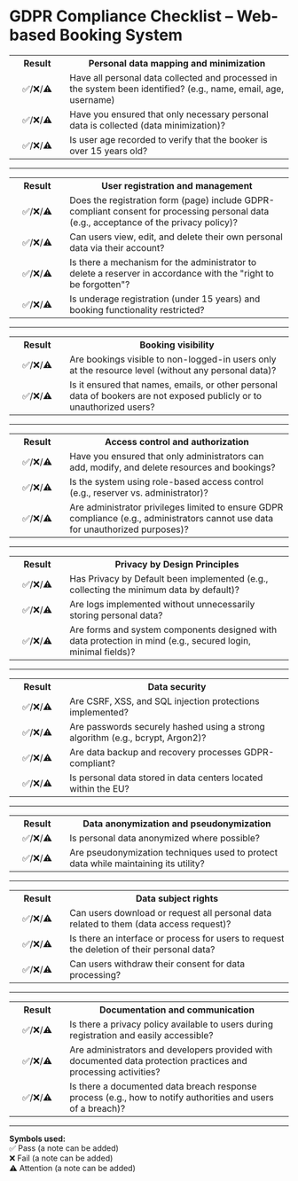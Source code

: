 # GDPR Compliance Checklist – Web-based Booking System

<table style="width:100%;">
  <colgroup>
    <col style="width:20%;">
    <col style="width:80%;">
  </colgroup>
  <tr>
    <th style="text-align: center;">Result</th>
    <th>Personal data mapping and minimization</th>
  </tr>
  <tr>
    <td style="text-align: center;">✅/❌/⚠️</td>
    <td>Have all personal data collected and processed in the system been identified? (e.g., name, email, age, username)</td>
  </tr>
  <tr>
    <td style="text-align: center;">✅/❌/⚠️</td>
    <td>Have you ensured that only necessary personal data is collected (data minimization)?</td>
  </tr>
  <tr>
    <td style="text-align: center;">✅/❌/⚠️</td>
    <td>Is user age recorded to verify that the booker is over 15 years old?</td>
  </tr>
</table>

---

<table style="width:100%;">
  <colgroup>
    <col style="width:20%;">
    <col style="width:80%;">
  </colgroup>
  <tr>
    <th style="text-align: center;">Result</th>
    <th>User registration and management</th>
  </tr>
  <tr>
    <td style="text-align: center;">✅/❌/⚠️</td>
    <td>Does the registration form (page) include GDPR-compliant consent for processing personal data (e.g., acceptance of the privacy policy)?</td>
  </tr>
  <tr>
    <td style="text-align: center;">✅/❌/⚠️</td>
    <td>Can users view, edit, and delete their own personal data via their account?</td>
  </tr>
  <tr>
    <td style="text-align: center;">✅/❌/⚠️</td>
    <td>Is there a mechanism for the administrator to delete a reserver in accordance with the "right to be forgotten"?</td>
  </tr>
  <tr>
    <td style="text-align: center;">✅/❌/⚠️</td>
    <td>Is underage registration (under 15 years) and booking functionality restricted?</td>
  </tr>
</table>

---

<table style="width:100%">
  <tr>
    <th style="width:20%;text-align: center;">Result</th>
    <th style="width:80%">Booking visibility</th>
  </tr>
  <tr>
    <td style="text-align: center;">✅/❌/⚠️</td>
    <td>Are bookings visible to non-logged-in users only at the resource level (without any personal data)?</td>
  </tr>
  <tr>
    <td style="text-align: center;">✅/❌/⚠️</td>
    <td>Is it ensured that names, emails, or other personal data of bookers are not exposed publicly or to unauthorized users?</td>
  </tr>
</table>

--- 

<table style="width:100%">
  <tr>
    <th style="width:20%;text-align: center;">Result</th>
    <th style="width:80%">Access control and authorization</th>
  </tr>
  <tr>
    <td style="text-align: center;">✅/❌/⚠️</td>
    <td>Have you ensured that only administrators can add, modify, and delete resources and bookings?</td>
  </tr>
  <tr>
    <td style="text-align: center;">✅/❌/⚠️</td>
    <td>Is the system using role-based access control (e.g., reserver vs. administrator)?</td>
  </tr>
  <tr>
    <td style="text-align: center;">✅/❌/⚠️</td>
    <td>Are administrator privileges limited to ensure GDPR compliance (e.g., administrators cannot use data for unauthorized purposes)?</td>
  </tr>
</table>

---

<table style="width:100%">
  <tr>
    <th style="width:20%;text-align: center;">Result</th>
    <th style="width:80%">Privacy by Design Principles</th>
  </tr>
  <tr>
    <td style="text-align: center;">✅/❌/⚠️</td>
    <td>Has Privacy by Default been implemented (e.g., collecting the minimum data by default)?</td>
  </tr>
  <tr>
    <td style="text-align: center;">✅/❌/⚠️</td>
    <td>Are logs implemented without unnecessarily storing personal data?</td>
  </tr>
  <tr>
    <td style="text-align: center;">✅/❌/⚠️</td>
    <td>Are forms and system components designed with data protection in mind (e.g., secured login, minimal fields)?</td>
  </tr>
</table>

---

<table style="width:100%">
  <tr>
    <th style="width:20%;text-align: center;">Result</th>
    <th style="width:80%">Data security</th>
  </tr>
  <tr>
    <td style="text-align: center;">✅/❌/⚠️</td>
    <td>Are CSRF, XSS, and SQL injection protections implemented?</td>
  </tr>
  <tr>
    <td style="text-align: center;">✅/❌/⚠️</td>
    <td>Are passwords securely hashed using a strong algorithm (e.g., bcrypt, Argon2)?</td>
  </tr>
  <tr>
    <td style="text-align: center;">✅/❌/⚠️</td>
    <td>Are data backup and recovery processes GDPR-compliant?</td>
  </tr>
  <tr>
    <td style="text-align: center;">✅/❌/⚠️</td>
    <td>Is personal data stored in data centers located within the EU?</td>
  </tr>
</table>

---

<table style="width:100%">
  <tr>
    <th style="width:20%;text-align: center;">Result</th>
    <th style="width:80%">Data anonymization and pseudonymization</th>
  </tr>
  <tr>
    <td style="text-align: center;">✅/❌/⚠️</td>
    <td>Is personal data anonymized where possible?</td>
  </tr>
  <tr>
    <td style="text-align: center;">✅/❌/⚠️</td>
    <td>Are pseudonymization techniques used to protect data while maintaining its utility?</td>
  </tr>
</table>

---

<table style="width:100%">
  <tr>
    <th style="width:20%;text-align: center;">Result</th>
    <th style="width:80%">Data subject rights</th>
  </tr>
  <tr>
    <td style="text-align: center;">✅/❌/⚠️</td>
    <td>Can users download or request all personal data related to them (data access request)?</td>
  </tr>
  <tr>
    <td style="text-align: center;">✅/❌/⚠️</td>
    <td>Is there an interface or process for users to request the deletion of their personal data?</td>
  </tr>
  <tr>
    <td style="text-align: center;">✅/❌/⚠️</td>
    <td>Can users withdraw their consent for data processing?</td>
  </tr>
</table>

---

<table style="width:100%">
  <tr>
    <th style="width:20%;text-align: center;">Result</th>
    <th style="width:80%">Documentation and communication</th>
  </tr>
  <tr>
    <td style="text-align: center;">✅/❌/⚠️</td>
    <td>Is there a privacy policy available to users during registration and easily accessible?</td>
  </tr>
  <tr>
    <td style="text-align: center;">✅/❌/⚠️</td>
    <td>Are administrators and developers provided with documented data protection practices and processing activities?</td>
  </tr>
  <tr>
    <td style="text-align: center;">✅/❌/⚠️</td>
    <td>Is there a documented data breach response process (e.g., how to notify authorities and users of a breach)?</td>
  </tr>
</table>

---

**Symbols used:**  
✅ Pass (a note can be added)  
❌ Fail (a note can be added)  
⚠️ Attention (a note can be added)




